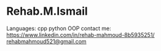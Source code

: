 # Rehab.M.Ismail

Languages:
cpp python
OOP
contact me:
https://www.linkedin.com/in/rehab-mahmoud-8b5935251/
rehabmahmoud521@gmail.com
